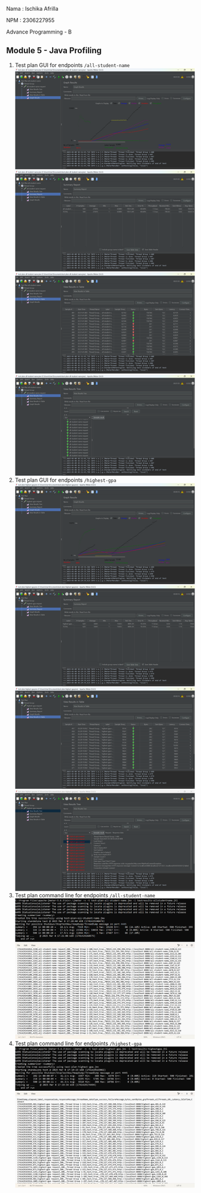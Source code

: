 Nama : Ischika Afrilla

NPM : 2306227955

Advance Programming - B
## Module 5 - Java Profiling
1. Test plan GUI for endpoints `/all-student-name`
   ![all-student-name-graph](image/all-student-name-graph.png)
   ![all-student-name-summary](image/all-student-name-summary.png)
   ![all-student-name-table](image/all-student-name-table.png)
   ![all-student-name-tree](image/all-student-name-tree.png)
2. Test plan GUI for endpoints `/highest-gpa`
   ![highest-gpa-graph](image/highest-gpa-graph.png)
   ![highest-gpa-summary](image/highest-gpa-summary.png)
   ![highest-gpa-table](image/highest-gpa-table.png)
   ![highest-gpa-tree](image/highest-gpa-tree.png)
3. Test plan command line for endpoints `/all-student-name`
   ![cmd-allstudname](image/cmd_allstudname.png)
   ![res-allstudname](image/res-allstudname.png)
4. Test plan command line for endpoints `/highest-gpa`
   ![cmd-gpa](image/cmd_gpa.png)
   ![res-gpa](image/res-highestgpa.png)